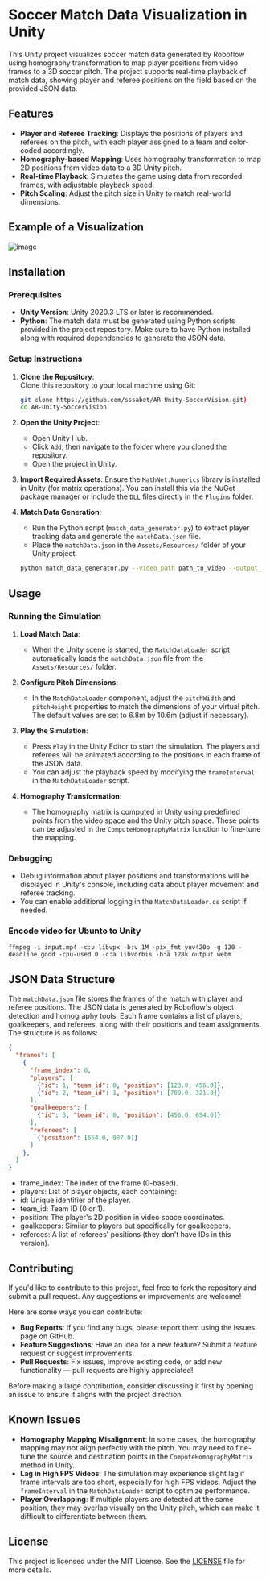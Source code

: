 # Soccer Match Data Visualization in Unity

This Unity project visualizes soccer match data generated by Roboflow using homography transformation to map player positions from video frames to a 3D soccer pitch. The project supports real-time playback of match data, showing player and referee positions on the field based on the provided JSON data.

## Features

- **Player and Referee Tracking**: Displays the positions of players and referees on the pitch, with each player assigned to a team and color-coded accordingly.
- **Homography-based Mapping**: Uses homography transformation to map 2D positions from video data to a 3D Unity pitch.
- **Real-time Playback**: Simulates the game using data from recorded frames, with adjustable playback speed.
- **Pitch Scaling**: Adjust the pitch size in Unity to match real-world dimensions.

## Example of a Visualization
![image](https://github.com/user-attachments/assets/5347eba5-0a3d-444e-b3a1-5a322a111fbe)


## Installation

### Prerequisites

- **Unity Version**: Unity 2020.3 LTS or later is recommended.
- **Python**: The match data must be generated using Python scripts provided in the project repository. Make sure to have Python installed along with required dependencies to generate the JSON data.

### Setup Instructions

1. **Clone the Repository**:  
   Clone this repository to your local machine using Git:
   ```bash
   git clone https://github.com/sssabet/AR-Unity-SoccerVision.git)
   cd AR-Unity-SoccerVision
2. **Open the Unity Project**:
   - Open Unity Hub.
   - Click `Add`, then navigate to the folder where you cloned the repository.
   - Open the project in Unity.

3. **Import Required Assets**:
   Ensure the `MathNet.Numerics` library is installed in Unity (for matrix operations). You can install this via the NuGet package manager or include the `DLL` files directly in the `Plugins` folder.

4. **Match Data Generation**:
   - Run the Python script (`match_data_generator.py`) to extract player tracking data and generate the `matchData.json` file.
   - Place the `matchData.json` in the `Assets/Resources/` folder of your Unity project.

   ```bash
   python match_data_generator.py --video_path path_to_video --output_json Assets/Resources/matchData.json
## Usage

### Running the Simulation

1. **Load Match Data**:
   - When the Unity scene is started, the `MatchDataLoader` script automatically loads the `matchData.json` file from the `Assets/Resources/` folder.

2. **Configure Pitch Dimensions**:
   - In the `MatchDataLoader` component, adjust the `pitchWidth` and `pitchHeight` properties to match the dimensions of your virtual pitch. The default values are set to 6.8m by 10.6m (adjust if necessary).

3. **Play the Simulation**:
   - Press `Play` in the Unity Editor to start the simulation. The players and referees will be animated according to the positions in each frame of the JSON data.
   - You can adjust the playback speed by modifying the `frameInterval` in the `MatchDataLoader` script.

4. **Homography Transformation**:
   - The homography matrix is computed in Unity using predefined points from the video space and the Unity pitch space. These points can be adjusted in the `ComputeHomographyMatrix` function to fine-tune the mapping.

### Debugging

- Debug information about player positions and transformations will be displayed in Unity's console, including data about player movement and referee tracking.
- You can enable additional logging in the `MatchDataLoader.cs` script if needed.

### Encode video for Ubunto to Unity
```
ffmpeg -i input.mp4 -c:v libvpx -b:v 1M -pix_fmt yuv420p -g 120 -deadline good -cpu-used 0 -c:a libvorbis -b:a 128k output.webm
```

## JSON Data Structure

The `matchData.json` file stores the frames of the match with player and referee positions. The JSON data is generated by Roboflow's object detection and homography tools. Each frame contains a list of players, goalkeepers, and referees, along with their positions and team assignments. The structure is as follows:

```json
{
  "frames": [
    {
      "frame_index": 0,
      "players": [
        {"id": 1, "team_id": 0, "position": [123.0, 456.0]},
        {"id": 2, "team_id": 1, "position": [789.0, 321.0]}
      ],
      "goalkeepers": [
        {"id": 3, "team_id": 0, "position": [456.0, 654.0]}
      ],
      "referees": [
        {"position": [654.0, 987.0]}
      ]
    },
  ]
}
```

   - frame_index: The index of the frame (0-based).
   - players: List of player objects, each containing:
   - id: Unique identifier of the player.
   - team_id: Team ID (0 or 1).
   - position: The player's 2D position in video space coordinates.
   - goalkeepers: Similar to players but specifically for goalkeepers.
   - referees: A list of referees' positions (they don't have IDs in this version).


## Contributing

If you'd like to contribute to this project, feel free to fork the repository and submit a pull request. Any suggestions or improvements are welcome! 

Here are some ways you can contribute:

- **Bug Reports**: If you find any bugs, please report them using the Issues page on GitHub.
- **Feature Suggestions**: Have an idea for a new feature? Submit a feature request or suggest improvements.
- **Pull Requests**: Fix issues, improve existing code, or add new functionality — pull requests are highly appreciated!

Before making a large contribution, consider discussing it first by opening an issue to ensure it aligns with the project direction.

## Known Issues

- **Homography Mapping Misalignment**: In some cases, the homography mapping may not align perfectly with the pitch. You may need to fine-tune the source and destination points in the `ComputeHomographyMatrix` method in Unity.
- **Lag in High FPS Videos**: The simulation may experience slight lag if frame intervals are too short, especially for high FPS videos. Adjust the `frameInterval` in the `MatchDataLoader` script to optimize performance.
- **Player Overlapping**: If multiple players are detected at the same position, they may overlap visually on the Unity pitch, which can make it difficult to differentiate between them.

## License

This project is licensed under the MIT License. See the [LICENSE](LICENSE) file for more details.

